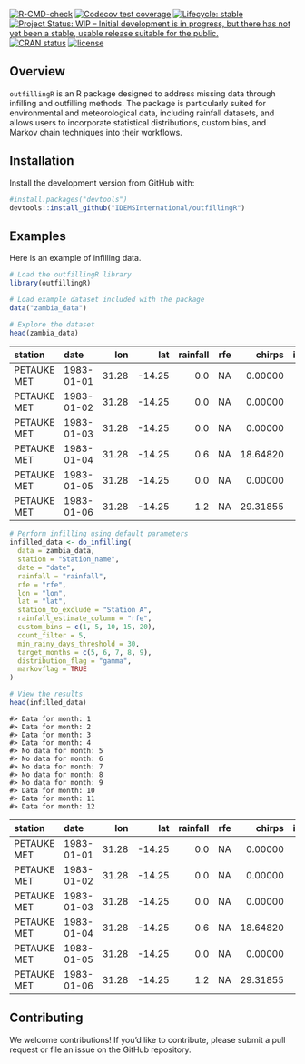 
<!-- README.md is generated from README.Rmd. Please edit that file -->
<!-- badges: start -->

[![R-CMD-check](https://github.com/IDEMSInternational/outfillingR/workflows/R-CMD-check/badge.svg)](https://github.com/IDEMSInternational/outfillingR/actions)
[![Codecov test
coverage](https://codecov.io/gh/IDEMSInternational/outfillingR/branch/main/graph/badge.svg)](https://app.codecov.io/gh/IDEMSInternational/outfillingR?branch=main)
[![Lifecycle:
stable](https://img.shields.io/badge/lifecycle-stable-green.svg)](https://lifecycle.r-lib.org/articles/stages.html#stable)
[![Project Status: WIP – Initial development is in progress, but there
has not yet been a stable, usable release suitable for the
public.](https://www.repostatus.org/badges/latest/wip.svg)](https://www.repostatus.org/#wip)
[![CRAN
status](https://www.r-pkg.org/badges/version/outfillingR)](https://CRAN.R-project.org/package=outfillingR)
[![license](https://img.shields.io/badge/license-LGPL%20(%3E=%203)-lightgrey.svg)](https://www.gnu.org/licenses/lgpl-3.0.en.html)
<!-- badges: end -->

## Overview

`outfillingR` is an R package designed to address missing data through
infilling and outfilling methods. The package is particularly suited for
environmental and meteorological data, including rainfall datasets, and
allows users to incorporate statistical distributions, custom bins, and
Markov chain techniques into their workflows.

## Installation

Install the development version from GitHub with:

``` r
#install.packages("devtools")
devtools::install_github("IDEMSInternational/outfillingR")
```

## Examples

Here is an example of infilling data.

``` r
# Load the outfillingR library
library(outfillingR)
```

``` r
# Load example dataset included with the package
data("zambia_data") 

# Explore the dataset
head(zambia_data)
```

| station     | date       |   lon |    lat | rainfall | rfe |   chirps | imerg_cal | imerg_uncal |       era5 |  uwnd_925 |   uwnd_600 | vwnd_925 |   vwnd_600 | tamsat |
|:------------|:-----------|------:|-------:|---------:|----:|---------:|----------:|------------:|-----------:|----------:|-----------:|---------:|-----------:|-------:|
| PETAUKE MET | 1983-01-01 | 31.28 | -14.25 |      0.0 |  NA |  0.00000 |        NA |          NA |  0.2717972 | -1.949852 | -1.9164579 | 4.089509 |  0.2734017 |     NA |
| PETAUKE MET | 1983-01-02 | 31.28 | -14.25 |      0.0 |  NA |  0.00000 |        NA |          NA |  0.1244545 | -4.332736 | -2.2785558 | 2.865819 |  0.2813057 |     NA |
| PETAUKE MET | 1983-01-03 | 31.28 | -14.25 |      0.0 |  NA |  0.00000 |        NA |          NA |  0.4241467 | -2.962837 | -1.7329807 | 2.163186 | -0.8702773 |     NA |
| PETAUKE MET | 1983-01-04 | 31.28 | -14.25 |      0.6 |  NA | 18.64820 |        NA |          NA |  2.5868416 | -5.279587 | -1.2310308 | 3.091859 | -1.0639247 |     NA |
| PETAUKE MET | 1983-01-05 | 31.28 | -14.25 |      0.0 |  NA |  0.00000 |        NA |          NA |  0.4715919 | -5.617349 | -1.1299206 | 4.285424 | -0.7625155 |     NA |
| PETAUKE MET | 1983-01-06 | 31.28 | -14.25 |      1.2 |  NA | 29.31855 |        NA |          NA | 24.7664450 | -7.546356 | -0.3533143 | 4.400442 | -0.1528946 |     NA |

``` r
# Perform infilling using default parameters
infilled_data <- do_infilling(
  data = zambia_data,
  station = "Station_name",
  date = "date",
  rainfall = "rainfall",
  rfe = "rfe",
  lon = "lon",
  lat = "lat",
  station_to_exclude = "Station A",
  rainfall_estimate_column = "rfe",
  custom_bins = c(1, 5, 10, 15, 20),
  count_filter = 5,
  min_rainy_days_threshold = 30,
  target_months = c(5, 6, 7, 8, 9),
  distribution_flag = "gamma",
  markovflag = TRUE
)

# View the results
head(infilled_data)
```

    #> Data for month: 1 
    #> Data for month: 2 
    #> Data for month: 3 
    #> Data for month: 4 
    #> No data for month: 5 
    #> No data for month: 6 
    #> No data for month: 7 
    #> No data for month: 8 
    #> No data for month: 9 
    #> Data for month: 10 
    #> Data for month: 11 
    #> Data for month: 12

| station     | date       |   lon |    lat | rainfall | rfe |   chirps | imerg_cal | imerg_uncal |       era5 |  uwnd_925 |   uwnd_600 | vwnd_925 |   vwnd_600 | tamsat |
|:------------|:-----------|------:|-------:|---------:|----:|---------:|----------:|------------:|-----------:|----------:|-----------:|---------:|-----------:|-------:|
| PETAUKE MET | 1983-01-01 | 31.28 | -14.25 |      0.0 |  NA |  0.00000 |        NA |          NA |  0.2717972 | -1.949852 | -1.9164579 | 4.089509 |  0.2734017 |     NA |
| PETAUKE MET | 1983-01-02 | 31.28 | -14.25 |      0.0 |  NA |  0.00000 |        NA |          NA |  0.1244545 | -4.332736 | -2.2785558 | 2.865819 |  0.2813057 |     NA |
| PETAUKE MET | 1983-01-03 | 31.28 | -14.25 |      0.0 |  NA |  0.00000 |        NA |          NA |  0.4241467 | -2.962837 | -1.7329807 | 2.163186 | -0.8702773 |     NA |
| PETAUKE MET | 1983-01-04 | 31.28 | -14.25 |      0.6 |  NA | 18.64820 |        NA |          NA |  2.5868416 | -5.279587 | -1.2310308 | 3.091859 | -1.0639247 |     NA |
| PETAUKE MET | 1983-01-05 | 31.28 | -14.25 |      0.0 |  NA |  0.00000 |        NA |          NA |  0.4715919 | -5.617349 | -1.1299206 | 4.285424 | -0.7625155 |     NA |
| PETAUKE MET | 1983-01-06 | 31.28 | -14.25 |      1.2 |  NA | 29.31855 |        NA |          NA | 24.7664450 | -7.546356 | -0.3533143 | 4.400442 | -0.1528946 |     NA |

## Contributing

We welcome contributions! If you’d like to contribute, please submit a
pull request or file an issue on the GitHub repository.
